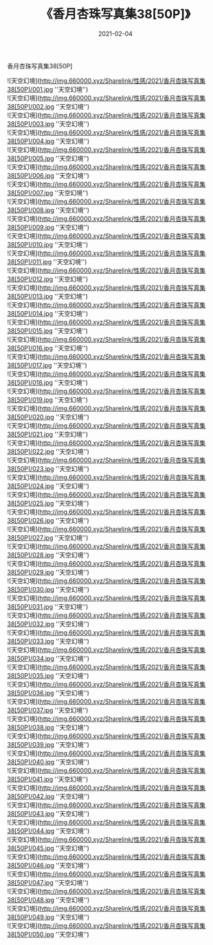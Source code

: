 ﻿---
layout: post
title:  《香月杏珠写真集38[50P]》
date:   2021-02-04
img: http://img.660000.xyz/Sharelink/性感/2021/香月杏珠写真集38[50P]/000.jpg
categories: [美女, 性感, 泳衣]
---

香月杏珠写真集38[50P]



![天空幻境](http://img.660000.xyz/Sharelink/性感/2021/香月杏珠写真集38[50P]/001.jpg ''天空幻境'') <br>
![天空幻境](http://img.660000.xyz/Sharelink/性感/2021/香月杏珠写真集38[50P]/002.jpg ''天空幻境'') <br>
![天空幻境](http://img.660000.xyz/Sharelink/性感/2021/香月杏珠写真集38[50P]/003.jpg ''天空幻境'') <br>
![天空幻境](http://img.660000.xyz/Sharelink/性感/2021/香月杏珠写真集38[50P]/004.jpg ''天空幻境'') <br>
![天空幻境](http://img.660000.xyz/Sharelink/性感/2021/香月杏珠写真集38[50P]/005.jpg ''天空幻境'') <br>
![天空幻境](http://img.660000.xyz/Sharelink/性感/2021/香月杏珠写真集38[50P]/006.jpg ''天空幻境'') <br>
![天空幻境](http://img.660000.xyz/Sharelink/性感/2021/香月杏珠写真集38[50P]/007.jpg ''天空幻境'') <br>
![天空幻境](http://img.660000.xyz/Sharelink/性感/2021/香月杏珠写真集38[50P]/008.jpg ''天空幻境'') <br>
![天空幻境](http://img.660000.xyz/Sharelink/性感/2021/香月杏珠写真集38[50P]/009.jpg ''天空幻境'') <br>
![天空幻境](http://img.660000.xyz/Sharelink/性感/2021/香月杏珠写真集38[50P]/010.jpg ''天空幻境'') <br>
![天空幻境](http://img.660000.xyz/Sharelink/性感/2021/香月杏珠写真集38[50P]/011.jpg ''天空幻境'') <br>
![天空幻境](http://img.660000.xyz/Sharelink/性感/2021/香月杏珠写真集38[50P]/012.jpg ''天空幻境'') <br>
![天空幻境](http://img.660000.xyz/Sharelink/性感/2021/香月杏珠写真集38[50P]/013.jpg ''天空幻境'') <br>
![天空幻境](http://img.660000.xyz/Sharelink/性感/2021/香月杏珠写真集38[50P]/014.jpg ''天空幻境'') <br>
![天空幻境](http://img.660000.xyz/Sharelink/性感/2021/香月杏珠写真集38[50P]/015.jpg ''天空幻境'') <br>
![天空幻境](http://img.660000.xyz/Sharelink/性感/2021/香月杏珠写真集38[50P]/016.jpg ''天空幻境'') <br>
![天空幻境](http://img.660000.xyz/Sharelink/性感/2021/香月杏珠写真集38[50P]/017.jpg ''天空幻境'') <br>
![天空幻境](http://img.660000.xyz/Sharelink/性感/2021/香月杏珠写真集38[50P]/018.jpg ''天空幻境'') <br>
![天空幻境](http://img.660000.xyz/Sharelink/性感/2021/香月杏珠写真集38[50P]/019.jpg ''天空幻境'') <br>
![天空幻境](http://img.660000.xyz/Sharelink/性感/2021/香月杏珠写真集38[50P]/020.jpg ''天空幻境'') <br>
![天空幻境](http://img.660000.xyz/Sharelink/性感/2021/香月杏珠写真集38[50P]/021.jpg ''天空幻境'') <br>
![天空幻境](http://img.660000.xyz/Sharelink/性感/2021/香月杏珠写真集38[50P]/022.jpg ''天空幻境'') <br>
![天空幻境](http://img.660000.xyz/Sharelink/性感/2021/香月杏珠写真集38[50P]/023.jpg ''天空幻境'') <br>
![天空幻境](http://img.660000.xyz/Sharelink/性感/2021/香月杏珠写真集38[50P]/024.jpg ''天空幻境'') <br>
![天空幻境](http://img.660000.xyz/Sharelink/性感/2021/香月杏珠写真集38[50P]/025.jpg ''天空幻境'') <br>
![天空幻境](http://img.660000.xyz/Sharelink/性感/2021/香月杏珠写真集38[50P]/026.jpg ''天空幻境'') <br>
![天空幻境](http://img.660000.xyz/Sharelink/性感/2021/香月杏珠写真集38[50P]/027.jpg ''天空幻境'') <br>
![天空幻境](http://img.660000.xyz/Sharelink/性感/2021/香月杏珠写真集38[50P]/028.jpg ''天空幻境'') <br>
![天空幻境](http://img.660000.xyz/Sharelink/性感/2021/香月杏珠写真集38[50P]/029.jpg ''天空幻境'') <br>
![天空幻境](http://img.660000.xyz/Sharelink/性感/2021/香月杏珠写真集38[50P]/030.jpg ''天空幻境'') <br>
![天空幻境](http://img.660000.xyz/Sharelink/性感/2021/香月杏珠写真集38[50P]/031.jpg ''天空幻境'') <br>
![天空幻境](http://img.660000.xyz/Sharelink/性感/2021/香月杏珠写真集38[50P]/032.jpg ''天空幻境'') <br>
![天空幻境](http://img.660000.xyz/Sharelink/性感/2021/香月杏珠写真集38[50P]/033.jpg ''天空幻境'') <br>
![天空幻境](http://img.660000.xyz/Sharelink/性感/2021/香月杏珠写真集38[50P]/034.jpg ''天空幻境'') <br>
![天空幻境](http://img.660000.xyz/Sharelink/性感/2021/香月杏珠写真集38[50P]/035.jpg ''天空幻境'') <br>
![天空幻境](http://img.660000.xyz/Sharelink/性感/2021/香月杏珠写真集38[50P]/036.jpg ''天空幻境'') <br>
![天空幻境](http://img.660000.xyz/Sharelink/性感/2021/香月杏珠写真集38[50P]/037.jpg ''天空幻境'') <br>
![天空幻境](http://img.660000.xyz/Sharelink/性感/2021/香月杏珠写真集38[50P]/038.jpg ''天空幻境'') <br>
![天空幻境](http://img.660000.xyz/Sharelink/性感/2021/香月杏珠写真集38[50P]/039.jpg ''天空幻境'') <br>
![天空幻境](http://img.660000.xyz/Sharelink/性感/2021/香月杏珠写真集38[50P]/040.jpg ''天空幻境'') <br>
![天空幻境](http://img.660000.xyz/Sharelink/性感/2021/香月杏珠写真集38[50P]/041.jpg ''天空幻境'') <br>
![天空幻境](http://img.660000.xyz/Sharelink/性感/2021/香月杏珠写真集38[50P]/042.jpg ''天空幻境'') <br>
![天空幻境](http://img.660000.xyz/Sharelink/性感/2021/香月杏珠写真集38[50P]/043.jpg ''天空幻境'') <br>
![天空幻境](http://img.660000.xyz/Sharelink/性感/2021/香月杏珠写真集38[50P]/044.jpg ''天空幻境'') <br>
![天空幻境](http://img.660000.xyz/Sharelink/性感/2021/香月杏珠写真集38[50P]/045.jpg ''天空幻境'') <br>
![天空幻境](http://img.660000.xyz/Sharelink/性感/2021/香月杏珠写真集38[50P]/046.jpg ''天空幻境'') <br>
![天空幻境](http://img.660000.xyz/Sharelink/性感/2021/香月杏珠写真集38[50P]/047.jpg ''天空幻境'') <br>
![天空幻境](http://img.660000.xyz/Sharelink/性感/2021/香月杏珠写真集38[50P]/048.jpg ''天空幻境'') <br>
![天空幻境](http://img.660000.xyz/Sharelink/性感/2021/香月杏珠写真集38[50P]/049.jpg ''天空幻境'') <br>
![天空幻境](http://img.660000.xyz/Sharelink/性感/2021/香月杏珠写真集38[50P]/050.jpg ''天空幻境'') <br>